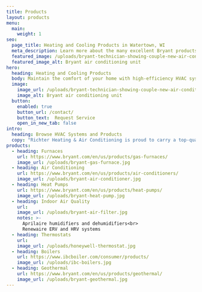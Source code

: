 ```yaml
---
title: Products
layout: products
menu:
  main:
    weight: 1
seo:
  page_title: Heating and Cooling Products in Watertown, WI
  meta_description: Learn more about the many excellent Bryant products our Watertown, WI AC and heating technicians service and install. Call us now!
  featured_image: /uploads/bryant-technician-showing-couple-new-air-conditioner-1000.jpg
  featured_image_alt: Bryant air conditioning unit
hero: 
  heading: Heating and Cooling Products
  body: Maintain the comfort of your home with high-efficiency HVAC systems.
  image: 
    image_url: /uploads/bryant-technician-showing-couple-new-air-conditioner
    image_alt: Bryant air conditioning unit
  button:
    enabled: true
    button_url: /contact/ 
    button_text:  Request Service
    open_in_new_tab: false
intro:
  heading: Browse HVAC Systems and Products
  copy: "Richter Heating & Air Conditioning is proud to carry a top-quality line of Bryant products, ranging from air conditioners and furnaces to humidifiers and controls. Browse our selection of products below or call us for more information."
products: 
  - heading: Furnaces
    url: https://www.bryant.com/en/us/products/gas-furnaces/
    image_url: /uploads/bryant-gas-furnace.jpg
  - heading: Air Conditioning
    url: https://www.bryant.com/en/us/products/air-conditioners/
    image_url: /uploads/bryant-air-conditioner.jpg
  - heading: Heat Pumps
    url: https://www.bryant.com/en/us/products/heat-pumps/
    image_url: /uploads/bryant-heat-pump.jpg
  - heading: Indoor Air Quality
    url:
    image_url: /uploads/bryant-air-filter.jpg
    notes: >-
      Aprilaire humidifiers and dehumidifiers<br>
      Renewaire ERV and HRV systems
  - heading: Thermostats
    url:
    image_url: /uploads/honeywell-thermostat.jpg
  - heading: Boilers
    url: https://www.ibcboiler.com/consumer/products/
    image_url: /uploads/ibc-boilers.jpg
  - heading: Geothermal
    url: https://www.bryant.com/en/us/products/geothermal/
    image_url: /uploads/bryant-geothermal.jpg
---
```


